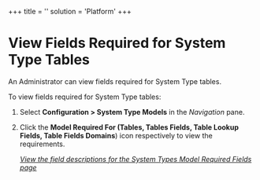 +++
title = ''
solution = 'Platform'
+++

# View Fields Required for System Type Tables

An Administrator can view fields required for System Type tables.

To view fields required for System Type tables:

1.  Select **Configuration \> System Type Models** in the *Navigation*
    pane.

2.  Click the **Model Required For (Tables, Tables Fields, Table Lookup
    Fields, Table Fields Domains**) icon respectively to view the
    requirements.
    
    *[View the field descriptions for the System Types Model Required
    Fields page](../Page_Desc/System_Types_Model_Required_Fields.htm)*
